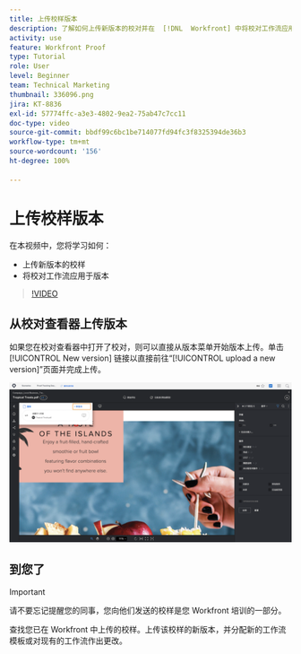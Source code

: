 ```yaml
---
title: 上传校样版本
description: 了解如何上传新版本的校对并在  [!DNL  Workfront] 中将校对工作流应用于该版本。
activity: use
feature: Workfront Proof
type: Tutorial
role: User
level: Beginner
team: Technical Marketing
thumbnail: 336096.png
jira: KT-8836
exl-id: 57774ffc-a3e3-4802-9ea2-75ab47c7cc11
doc-type: video
source-git-commit: bbdf99c6bc1be714077fd94fc3f8325394de36b3
workflow-type: tm+mt
source-wordcount: '156'
ht-degree: 100%

---
```


# 上传校样版本

在本视频中，您将学习如何：

* 上传新版本的校样
* 将校对工作流应用于版本

>[!VIDEO](https://video.tv.adobe.com/v/336096/?quality=12&learn=on&enablevpops=1)

## 从校对查看器上传版本

如果您在校对查看器中打开了校对，则可以直接从版本菜单开始版本上传。单击 [!UICONTROL New version] 链接以直接前往“[!UICONTROL upload a new version]”页面并完成上传。

![校对查看器的图像，其中版本菜单在左上角展开，并且 [!UICONTROL New version] 链接突出显示。](assets/upload-version-from-viewer.png)

## 到您了

>[!IMPORTANT]
>
>请不要忘记提醒您的同事，您向他们发送的校样是您 Workfront 培训的一部分。

查找您已在 Workfront 中上传的校样。上传该校样的新版本，并分配新的工作流模板或对现有的工作流作出更改。

<!--
### Learn more 
* Create a new version of a proof
-->
